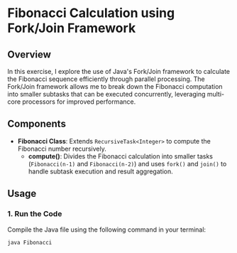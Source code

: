# Fibonacci Calculation using Fork/Join Framework

## Overview

In this exercise, I explore the use of Java's Fork/Join framework to calculate the Fibonacci sequence efficiently through parallel processing. The Fork/Join framework allows me to break down the Fibonacci computation into smaller subtasks that can be executed concurrently, leveraging multi-core processors for improved performance.

## Components

- **Fibonacci Class**: Extends `RecursiveTask<Integer>` to compute the Fibonacci number recursively.
  - **compute()**: Divides the Fibonacci calculation into smaller tasks (`Fibonacci(n-1)` and `Fibonacci(n-2)`) and uses `fork()` and `join()` to handle subtask execution and result aggregation.

## Usage

### 1. Run the Code

Compile the Java file using the following command in your terminal:

```bash
java Fibonacci
```
